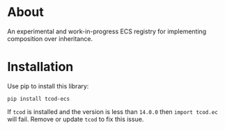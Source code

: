 # About

An experimental and work-in-progress ECS registry for implementing composition over inheritance.

# Installation

Use pip to install this library:
```
pip install tcod-ecs
```

If `tcod` is installed and the version is less than `14.0.0` then `import tcod.ec` will fail.
Remove or update `tcod` to fix this issue.

